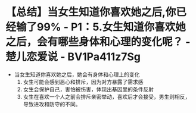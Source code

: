 # 【总结】当女生知道你喜欢她之后,你已经输了99% - P1：5.女生知道你喜欢她之后，会有哪些身体和心理的变化呢？ - 楚儿恋爱说 - BV1Pa411z7Sg

-   当女生知道你喜欢她之后，她会有身体和心理上的变化
    1.  女生可能会感到恶心和排斥，因为对方暴露了需求感
    2.  女生会保护自己，害怕被伤害，体现出基因里的条件反射
    3.  女生在喜欢一个人之前会排斥亲密举动，喜欢后才会接受，男生则相反，导致进攻和防守的不同。